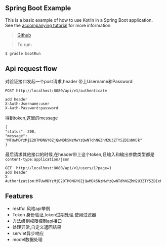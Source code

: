 ## Spring Boot Example

This is a basic example of how to use Kotlin in a Spring Boot application. See the [accompanying tutorial](http://kotlinlang.org/docs/tutorials/spring-boot-restful.html)
for more information.


> [Github](https://github.com/tomasky/spring-boot-restful)

> To run:

```
$ gradle bootRun

```

## Api request flow 
对验证接口发起一个post请求,header 带上Username和Password
```
POST http://localhost:8080/api/v1/authenticate

add header
X-Auth-Username:user
X-Auth-Password:password
```
 
得到token,这里的message
```
{
"status": 200,
"message": "MTUwMDYzMjE2OTM0NGY0ZjQwMDk5NzMwYzQwNTdhNGZhM2U3ZTY5ZDIxNWJk"
}
```
最后请求其他接口的时候,在header带上这个token,且输入和输出参数类型都是`content-type:application/json`

```
GET  http://localhost:8080/api/v1/users/1?page=1
add header
X-Authorization:MTUwMDYzMjE2OTM0NGY0ZjQwMDk5NzMwYzQwNTdhNGZhM2U3ZTY5ZDIxNWJk

```


## Features

* restful 风格api举例
* Token 身份验证,token过期处理,使用过滤器
* 方法级别权限控制api接口
* 处理异常,自定义返回结果 
* servlet异步响应
* model数据处理 




